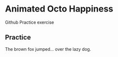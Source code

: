 # Animated Octo Happiness

Github Practice exercise

## Practice

The brown fox jumped...
over the lazy dog.
